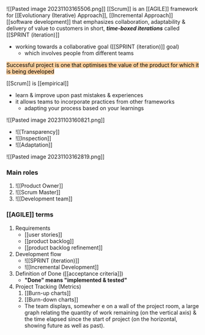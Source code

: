 ![[Pasted image 20231103165506.png]]
[[Scrum]] is an [[AGILE]] framework for [[Evolutionary (Iterative) Approach]], [[Incremental Approach]] [[software development]] that emphasizes collaboration, adaptability & delivery of value to customers in short, ***time-boxed iterations*** called [[SPRINT (iteration)]]
- working towards a collaborative goal ([[SPRINT (iteration)]] goal)
	- which involves people from different teams

<mark style="background: #FFB86CA6;">Successful project is one that optimises the value of the product for which it is being developed</mark>

[[Scrum]] is [[empirical]]
- learn & improve upon past mistakes & experiences
- it allows teams to incorporate practices from other frameworks
	- adapting your process based on your learnings

![[Pasted image 20231103160821.png]]
- ![[Transparency]]
- ![[Inspection]]
- ![[Adaptation]]

![[Pasted image 20231103162819.png]]
### Main roles
1. ![[Product Owner]]
2. ![[Scrum Master]]
3. ![[Development team]]

### [[AGILE]] terms
1. Requirements
	- [[user stories]]
	- [[product backlog]]
	- [[product backlog refinement]]
2. Development flow
	- ![[SPRINT (iteration)]]
	- ![[Incremental Development]]
3. Definition of Done ([[acceptance criteria]])
	- **"Done" means "implemented & tested"**
4. Project Tracking (Metrics)
	1. [[Burn-up charts]]
	2. [[Burn-down charts]]
	- The team displays, somewher e on a wall of the project room, a large graph relating the quantity of work remaining (on the vertical axis) & the time elapsed since the start of project (on the horizontal, showing future as well as past).
